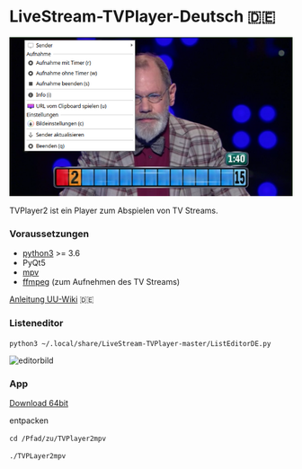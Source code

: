# LiveStream-TVPlayer-Deutsch :de:


![screenshot](https://github.com/Axel-Erfurt/LiveStream-TVPlayer-Deutsch/blob/master/screenshot.png)

TVPlayer2 ist ein Player zum Abspielen von TV Streams.

### Voraussetzungen

- [python3](https://wiki.ubuntuusers.de/Python/) >= 3.6
- PyQt5
- [mpv](https://wiki.ubuntuusers.de/mpv/)
- [ffmpeg](https://wiki.ubuntuusers.de/FFmpeg/) (zum Aufnehmen des TV Streams)

[Anleitung UU-Wiki](https://wiki.ubuntuusers.de/Howto/TVPlayer2/) 🇩🇪

### Listeneditor

```python3 ~/.local/share/LiveStream-TVPlayer-master/ListEditorDE.py```

![editorbild](https://raw.githubusercontent.com/Axel-Erfurt/LiveStream-TVPlayer-Deutsch/master/listeneditor.png)

### App

[Download 64bit](https://www.dropbox.com/s/isrdsdtnqj2litq/TVPlayer2mpv.zip?dl=1)

entpacken

```cd /Pfad/zu/TVPlayer2mpv```

```./TVPLayer2mpv```
